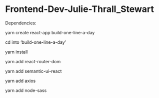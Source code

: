 # Frontend-Dev-Julie-Thrall_Stewart

Dependencies: 

yarn create react-app build-one-line-a-day

cd into ‘build-one-line-a-day’

yarn install

yarn add react-router-dom

yarn add semantic-ui-react

yarn add axios

yarn add node-sass

